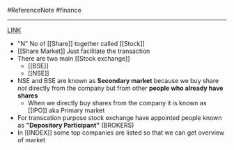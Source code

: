 #ReferenceNote #finance
***
[LINK](https://www.youtube.com/playlist?list=PL3cFiqLUjlYPGlWWszesTtdI3v0tcLe5E)

- "N" No of [[Share]] together called [[Stock]]
- [[Share Market]] Just facilitate the transaction
- There are two main [[Stock exchange]]
	- [[BSE]]
	- [[NSE]]
- NSE and BSE are known as __Secondary market__ because we buy share _not_ directly from the company but from other __people who already have shares__
	- When we directly buy shares from the company it is known as [[IPO]] aka Primary market
- For transcation purpose stock exchange have appointed people known as __"Depository Participant"__ (BROKERS)
- In [[INDEX]] some top companies are listed so that we can get overview of market
